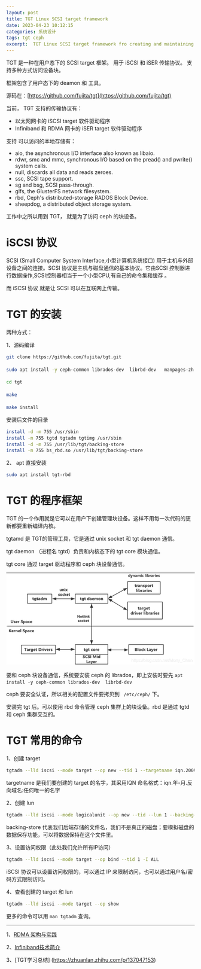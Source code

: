 ```yaml
---
layout: post
title: TGT Linux SCSI target framework 
date: 2023-04-23 10:12:15
categories: 系统设计
tags: tgt ceph 
excerpt:  TGT Linux SCSI target framework fro creating and maintaining SCSI Targets
---
```

 
TGT 是一种在用户态下的 SCSI target 框架。 用于 iSCSI 和 iSER 传输协议。 支持多种方式访问设备块。 

框架包含了用户态下的 deamon 和 工具。 

源码在：[https://github.com/fujita/tgt](https://github.com/fujita/tgt)

当前， TGT 支持的传输协议有：

- 以太网网卡的 iSCSI  target 软件驱动程序
- Infiniband 和 RDMA 网卡的 iSER target 软件驱动程序

支持 可以访问的本地存储有： 

- aio, the asynchronous I/O interface also known as libaio.
- rdwr, smc and mmc, synchronous I/O based on the pread() and pwrite() system calls.
- null, discards all data and reads zeroes.
- ssc, SCSI tape support.
- sg and bsg, SCSI pass-through.
- glfs, the GlusterFS network filesystem.
- rbd, Ceph's distributed-storage RADOS Block Device.
- sheepdog, a distributed object storage system.

工作中之所以用到 TGT， 就是为了访问 ceph 的块设备。 

# iSCSI 协议

SCSI (Small Computer System Interface,小型计算机系统接口) 用于主机与外部设备之间的连接。SCSI 协议是主机与磁盘通信的基本协议。它由SCSI 控制器进行数据操作,SCSI控制器相当于一个小型CPU,有自己的命令集和缓存 。

而 iSCSI 协议 就是让 SCSI 可以在互联网上传输。 


# TGT 的安装

两种方式： 

1、源码编译
 
```sh 
git clone https://github.com/fujita/tgt.git

sudo apt install -y ceph-common librados-dev  librbd-dev   manpages-zh  xsltproc   docbook-xsl

cd tgt

make

make install
```
安装后文件的目录

```sh 
install -d -m 755 /usr/sbin
install -m 755 tgtd tgtadm tgtimg /usr/sbin
install -d -m 755 /usr/lib/tgt/backing-store
install -m 755 bs_rbd.so /usr/lib/tgt/backing-store
```

2、 apt 直接安装 

```sh
sudo apt install tgt-rbd
```
# TGT 的程序框架

TGT 的一个作用就是它可以在用户下创建管理块设备。这样不用每一次代码的更新都要重新编译内核。

tgtamd 是 TGT的管理工具，它是通过 unix socket 和 tgt daemon 通信。 

tgt daemon （进程名 tgtd）负责和内核态下的 tgt core 模块通信。 

tgt core 通过 target 驱动程序和 ceph 块设备通信。

![](/assets/dfs/tgt-2023-04-24-19-16-06.png)


要和 ceph 块设备通信，系统要安装 ceph 的 librados，即上安装时要先 `apt install -y ceph-common librados-dev  librbd-dev`

ceph 要安全认证，所以相关的配置文件要拷贝到 ` /etc/ceph/` 下。 

安装完 tgt 后。可以使用 rbd 命令管理  ceph 集群上的块设备。rbd 是通过 tgtd 和 ceph 集群交互的。     


# TGT 常用的命令

1、创建 target

```sh
tgtadm --lld iscsi --mode target --op new --tid 1 --targetname iqn.2009-02.com.example:for.all
```
targetname 是我们要创建的 target 的名字，其采用IQN 命名格式：iqn.年-月.反向域名:任何唯一的名字

2、创建 lun

```sh
tgtadm --lld iscsi --mode logicalunit --op new --tid --lun 1 --backing-store /mnt/disk.img
```

backing-store 代表我们后端存储的文件名，我们不是真正的磁盘；要模拟磁盘的数据保存功能，可以将数据保持在这个文件里。

3、设置访问权限（此处我们允许所有IP访问）

```sh
tgtadm --lld iscsi --mode target --op bind --tid 1 -I ALL
```

iSCSI 协议可以设置访问权限的，可以通过 IP 来限制访问，也可以通过用户名/密码方式限制访问。

4、查看创建的 target 和 lun 

```sh
tgtadm --lld iscsi --mode target --op show
```

更多的命令可以用 `man tgtadm` 查询。 


-----

1、[RDMA 架构与实践](https://houmin.cc/posts/454a90d3/)

2、[Infiniband技术简介](https://zhuanlan.zhihu.com/p/336499148)

3、[TGT学习总结] (https://zhuanlan.zhihu.com/p/137047153)